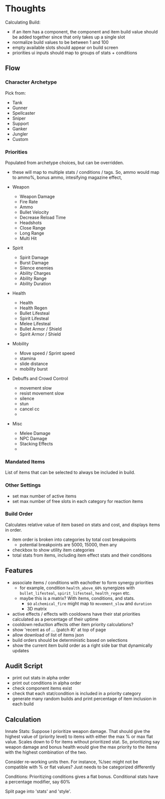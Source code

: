
# Thoughts

Calculating Build:
- if an item has a component, the component and item build value should be added together since that only takes up a single slot
- normalize build values to be between 1 and 100
- empty available slots should appear on build screen
- priorities ui inputs should map to groups of stats + conditions

## Flow

### Character Archetype
Pick from:
- Tank
- Gunner
- Spellcaster
- Sniper
- Support
- Ganker
- Jungler
- Custom

### Priorities
Populated from archetype choices, but can be overridden.
- these will map to multiple stats / conditions / tags. So, ammo would map to ammo%, bonus ammo, intesifying magazine effect, 

- Weapon
    - Weapon Damage
    - Fire Rate
    - Ammo
    - Bullet Velocity
    - Decrease Reload Time
    - Headshots
    - Close Range
    - Long Range
    - Multi Hit

- Spirit
    - Spirit Damage
    - Burst Damage
    - Silence enemies
    - Ability Charges
    - Ability Range
    - Ability Duration

- Health
    - Health
    - Health Regen
    - Bullet Lifesteal
    - Spirit Lifesteal
    - Melee Lifesteal
    - Bullet Armor / Shield
    - Spirit Armor / Shield

- Mobility
    - Move speed / Sprint speed
    - stamina
    - slide distance
    - mobility burst

- Debuffs and Crowd Control
    - movement slow
    - resist movement slow
    - silence
    - stun
    - cancel cc
    - 

- Misc
    - Melee Damage
    - NPC Damage
    - Stacking Effects
    - 


### Mandated Items
List of items that can be selected to always be included in build.

### Other Settings
- set max number of active items
- set max number of free slots in each category for reaction items

### Build Order
Calculates relative value of item based on stats and cost, and displays items in order.
- item order is broken into categories by total cost breakpoints
    - potential breakpoints are 5000, 15000, then any
- checkbox to show utility item categories
- total stats from items, including item effect stats and their conditions

## Features
- associate items / conditions with eachother to form synergy priorities
    - for example, condition `health_above_60%` synergizes with `bullet_lifesteal`, `spirit_lifesteal`, `health_regen` etc.
    - maybe this is a matrix? With items, conditions, and stats.
        - so `alchemical_fire` might map to `movement_slow` and `duration`
        - 3D matrix
- active effects / effects with cooldowns have their stat priorities calculated as a percentage of their uptime
- cooldown reduction affects other item priority calculations?
- show 'recent as of ... (patch #)' at top of page
- allow download of list of items json
- build orders should be deterministic based on selections
- show the current item build order as a right side bar that dynamically updates


## Audit Script
- print out stats in alpha order
- print out conditions in alpha order
- check component items exist
- check that each stat/condition is included in a priority category
- generate many random builds and print percentage of item inclusion in each build


## Calculation

Innate Stats:
Suppose I prioritize weapon damage.
That should give the highest value of (priority level) to items with either the max % or max flat value.
Scales down to 0 for items without prioritized stat.
So, prioritizing say weapon damage and bonus health would give the max priority to the items
with the highest combination of the two.

Consider re-working units then. For instance, %/sec might not be compatible with % or flat values? Just needs to be categorized differently

Conditions:
Prioritizing conditions gives a flat bonus. Conditional stats have a percentage modifier, say 60%



Split page into 'stats' and 'style'.